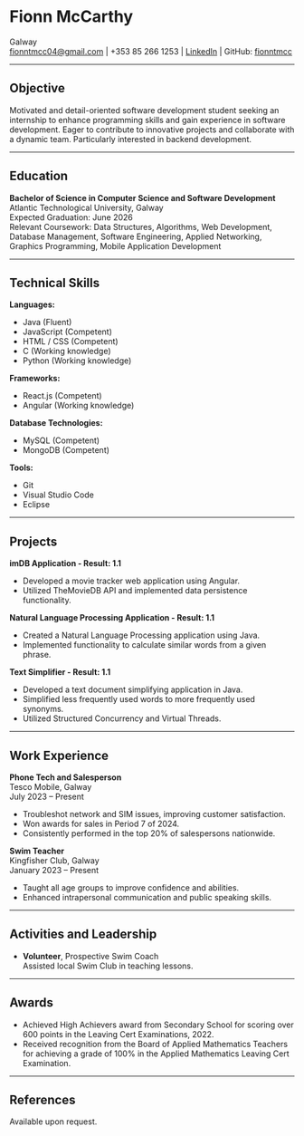 # Fionn McCarthy
Galway  
fionntmcc04@gmail.com | +353 85 266 1253 | [LinkedIn](https://www.linkedin.com/in/fionn-mccarthy) | GitHub: [fionntmcc](https://github.com/fionntmcc)

---

## Objective

Motivated and detail-oriented software development student seeking an internship to enhance programming skills and gain experience in software development. Eager to contribute to innovative projects and collaborate with a dynamic team. Particularly interested in backend development.

---

## Education

**Bachelor of Science in Computer Science and Software Development**  
Atlantic Technological University, Galway  
Expected Graduation: June 2026  
Relevant Coursework: Data Structures, Algorithms, Web Development, Database Management, Software Engineering, Applied Networking, Graphics Programming, Mobile Application Development

---

## Technical Skills

**Languages:**
* Java (Fluent)
* JavaScript (Competent)
* HTML / CSS (Competent)
* C (Working knowledge)
* Python (Working knowledge)

**Frameworks:**
* React.js (Competent)
* Angular (Working knowledge)

**Database Technologies:**
* MySQL (Competent)
* MongoDB (Competent)

**Tools:** 
* Git
* Visual Studio Code 
* Eclipse

---

## Projects

**imDB Application - Result: 1.1**  
- Developed a movie tracker web application using Angular.
- Utilized TheMovieDB API and implemented data persistence functionality.

**Natural Language Processing Application - Result: 1.1**
- Created a Natural Language Processing application using Java.
- Implemented functionality to calculate similar words from a given phrase.

**Text Simplifier - Result: 1.1**
- Developed a text document simplifying application in Java.
- Simplified less frequently used words to more frequently used synonyms.
- Utilized Structured Concurrency and Virtual Threads.

---

## Work Experience

**Phone Tech and Salesperson**  
Tesco Mobile, Galway  
July 2023 – Present  
- Troubleshot network and SIM issues, improving customer satisfaction.
- Won awards for sales in Period 7 of 2024.
- Consistently performed in the top 20% of salespersons nationwide.

**Swim Teacher**  
Kingfisher Club, Galway  
January 2023 – Present  
- Taught all age groups to improve confidence and abilities.
- Enhanced intrapersonal communication and public speaking skills.

---

## Activities and Leadership

- **Volunteer**, Prospective Swim Coach  
  Assisted local Swim Club in teaching lessons.

---

## Awards

- Achieved High Achievers award from Secondary School for scoring over 600 points in the Leaving Cert Examinations, 2022.
- Received recognition from the Board of Applied Mathematics Teachers for achieving a grade of 100% in the Applied Mathematics Leaving Cert Examination.

---

## References

Available upon request.
